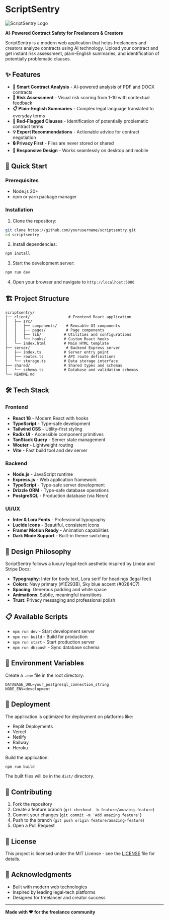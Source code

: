# ScriptSentry

![ScriptSentry Logo](https://img.shields.io/badge/ScriptSentry-AI%20Contract%20Analyzer-blue)

**AI-Powered Contract Safety for Freelancers & Creators**

ScriptSentry is a modern web application that helps freelancers and creators analyze contracts using AI technology. Upload your contract and get instant risk assessment, plain-English summaries, and identification of potentially problematic clauses.

## ✨ Features

- **📄 Smart Contract Analysis** - AI-powered analysis of PDF and DOCX contracts
- **🎯 Risk Assessment** - Visual risk scoring from 1-10 with contextual feedback
- **📋 Plain-English Summaries** - Complex legal language translated to everyday terms
- **🚩 Red-Flagged Clauses** - Identification of potentially problematic contract terms
- **💡 Expert Recommendations** - Actionable advice for contract negotiation
- **🔒 Privacy First** - Files are never stored or shared
- **📱 Responsive Design** - Works seamlessly on desktop and mobile

## 🚀 Quick Start

### Prerequisites

- Node.js 20+ 
- npm or yarn package manager

### Installation

1. Clone the repository:
```bash
git clone https://github.com/yourusername/scriptsentry.git
cd scriptsentry
```

2. Install dependencies:
```bash
npm install
```

3. Start the development server:
```bash
npm run dev
```

4. Open your browser and navigate to `http://localhost:5000`

## 🏗️ Project Structure

```
scriptsentry/
├── client/                 # Frontend React application
│   ├── src/
│   │   ├── components/    # Reusable UI components
│   │   ├── pages/         # Page components
│   │   ├── lib/          # Utilities and configurations
│   │   └── hooks/        # Custom React hooks
│   └── index.html        # Main HTML template
├── server/                # Backend Express server
│   ├── index.ts          # Server entry point
│   ├── routes.ts         # API route definitions
│   └── storage.ts        # Data storage interface
├── shared/               # Shared types and schemas
│   └── schema.ts         # Database and validation schemas
└── README.md
```

## 🛠️ Tech Stack

### Frontend
- **React 18** - Modern React with hooks
- **TypeScript** - Type-safe development
- **Tailwind CSS** - Utility-first styling
- **Radix UI** - Accessible component primitives
- **TanStack Query** - Server state management
- **Wouter** - Lightweight routing
- **Vite** - Fast build tool and dev server

### Backend
- **Node.js** - JavaScript runtime
- **Express.js** - Web application framework
- **TypeScript** - Type-safe server development
- **Drizzle ORM** - Type-safe database operations
- **PostgreSQL** - Production database (via Neon)

### UI/UX
- **Inter & Lora Fonts** - Professional typography
- **Lucide Icons** - Beautiful, consistent icons
- **Framer Motion Ready** - Animation capabilities
- **Dark Mode Support** - Built-in theme switching

## 🎨 Design Philosophy

ScriptSentry follows a luxury legal-tech aesthetic inspired by Linear and Stripe Docs:

- **Typography**: Inter for body text, Lora serif for headings (legal feel)
- **Colors**: Navy primary (#1E293B), Sky blue accent (#0284C7)
- **Spacing**: Generous padding and white space
- **Animations**: Subtle, meaningful transitions
- **Trust**: Privacy messaging and professional polish

## 📋 Available Scripts

- `npm run dev` - Start development server
- `npm run build` - Build for production
- `npm run start` - Start production server
- `npm run db:push` - Sync database schema

## 🔐 Environment Variables

Create a `.env` file in the root directory:

```env
DATABASE_URL=your_postgresql_connection_string
NODE_ENV=development
```

## 🚀 Deployment

The application is optimized for deployment on platforms like:
- Replit Deployments
- Vercel
- Netlify
- Railway
- Heroku

Build the application:
```bash
npm run build
```

The built files will be in the `dist/` directory.

## 🤝 Contributing

1. Fork the repository
2. Create a feature branch (`git checkout -b feature/amazing-feature`)
3. Commit your changes (`git commit -m 'Add amazing feature'`)
4. Push to the branch (`git push origin feature/amazing-feature`)
5. Open a Pull Request

## 📄 License

This project is licensed under the MIT License - see the [LICENSE](LICENSE) file for details.

## 🙏 Acknowledgments

- Built with modern web technologies
- Inspired by leading legal-tech platforms
- Designed for freelancer and creator success

---

**Made with ❤️ for the freelance community**